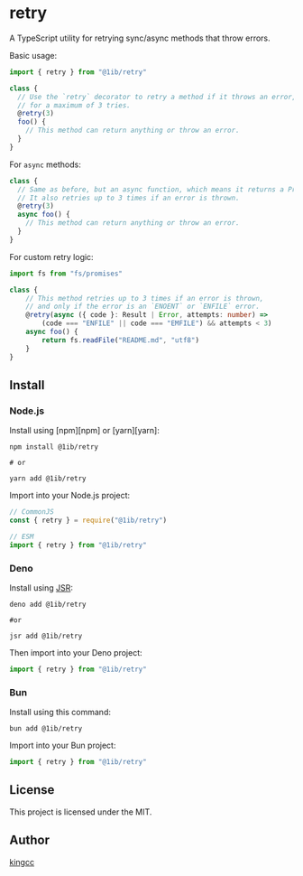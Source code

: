 # retry

A TypeScript utility for retrying sync/async methods that throw errors.

Basic usage:

```ts
import { retry } from "@1ib/retry"

class {
  // Use the `retry` decorator to retry a method if it throws an error,
  // for a maximum of 3 tries.
  @retry(3)
  foo() {
    // This method can return anything or throw an error.
  }
}
```

For `async` methods:

```ts
class {
  // Same as before, but an async function, which means it returns a Promise.
  // It also retries up to 3 times if an error is thrown.
  @retry(3)
  async foo() {
    // This method can return anything or throw an error.
  }
}
```

For custom retry logic:

```ts
import fs from "fs/promises"

class {
    // This method retries up to 3 times if an error is thrown,
    // and only if the error is an `ENOENT` or `ENFILE` error.
    @retry(async ({ code }: Result | Error, attempts: number) =>
        (code === "ENFILE" || code === "EMFILE") && attempts < 3)
    async foo() {
        return fs.readFile("README.md", "utf8")
    }
}
```

## Install

### Node.js

Install using [npm][npm] or [yarn][yarn]:

```
npm install @1ib/retry

# or

yarn add @1ib/retry
```

Import into your Node.js project:

```js
// CommonJS
const { retry } = require("@1ib/retry")

// ESM
import { retry } from "@1ib/retry"
```

### Deno

Install using [JSR](https://jsr.io):

```shell
deno add @1ib/retry

#or

jsr add @1ib/retry
```

Then import into your Deno project:

```js
import { retry } from "@1ib/retry"
```

### Bun

Install using this command:

```
bun add @1ib/retry
```

Import into your Bun project:

```js
import { retry } from "@1ib/retry"
```


## License

This project is licensed under the MIT.

## Author

[kingcc](https://github.com/kingcc)
